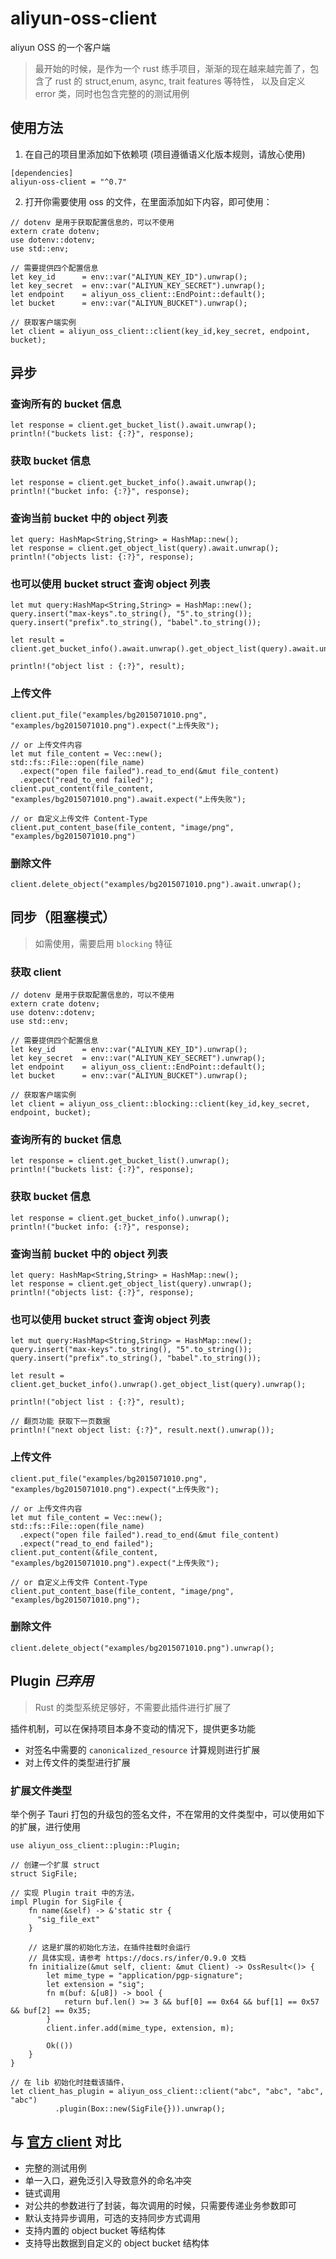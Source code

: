 # aliyun-oss-client

aliyun OSS 的一个客户端

> 最开始的时候，是作为一个 rust 练手项目，渐渐的现在越来越完善了，包含了 rust 的 struct,enum, async, trait features 等特性，
> 以及自定义 error 类，同时也包含完整的的测试用例

## 使用方法

1. 在自己的项目里添加如下依赖项 (项目遵循语义化版本规则，请放心使用)

```
[dependencies]
aliyun-oss-client = "^0.7"
```

2. 打开你需要使用 oss 的文件，在里面添加如下内容，即可使用：

```
// dotenv 是用于获取配置信息的，可以不使用
extern crate dotenv;
use dotenv::dotenv;
use std::env;

// 需要提供四个配置信息
let key_id      = env::var("ALIYUN_KEY_ID").unwrap();
let key_secret  = env::var("ALIYUN_KEY_SECRET").unwrap();
let endpoint    = aliyun_oss_client::EndPoint::default();
let bucket      = env::var("ALIYUN_BUCKET").unwrap();

// 获取客户端实例
let client = aliyun_oss_client::client(key_id,key_secret, endpoint, bucket);
```

## 异步

### 查询所有的 bucket 信息
```
let response = client.get_bucket_list().await.unwrap();
println!("buckets list: {:?}", response);
```

### 获取 bucket 信息
```
let response = client.get_bucket_info().await.unwrap();
println!("bucket info: {:?}", response);
```

### 查询当前 bucket 中的 object 列表
```
let query: HashMap<String,String> = HashMap::new();
let response = client.get_object_list(query).await.unwrap();
println!("objects list: {:?}", response);
```

### 也可以使用 bucket struct 查询 object 列表

```
let mut query:HashMap<String,String> = HashMap::new();
query.insert("max-keys".to_string(), "5".to_string());
query.insert("prefix".to_string(), "babel".to_string());

let result = client.get_bucket_info().await.unwrap().get_object_list(query).await.unwrap();

println!("object list : {:?}", result);

```

### 上传文件
```
client.put_file("examples/bg2015071010.png", "examples/bg2015071010.png").expect("上传失败");

// or 上传文件内容
let mut file_content = Vec::new();
std::fs::File::open(file_name)
  .expect("open file failed").read_to_end(&mut file_content)
  .expect("read_to_end failed");
client.put_content(file_content, "examples/bg2015071010.png").await.expect("上传失败");

// or 自定义上传文件 Content-Type
client.put_content_base(file_content, "image/png", "examples/bg2015071010.png")
```

### 删除文件
```
client.delete_object("examples/bg2015071010.png").await.unwrap();
```

## 同步（阻塞模式）

> 如需使用，需要启用 `blocking` 特征

### 获取 client
```
// dotenv 是用于获取配置信息的，可以不使用
extern crate dotenv;
use dotenv::dotenv;
use std::env;

// 需要提供四个配置信息
let key_id      = env::var("ALIYUN_KEY_ID").unwrap();
let key_secret  = env::var("ALIYUN_KEY_SECRET").unwrap();
let endpoint    = aliyun_oss_client::EndPoint::default();
let bucket      = env::var("ALIYUN_BUCKET").unwrap();

// 获取客户端实例
let client = aliyun_oss_client::blocking::client(key_id,key_secret, endpoint, bucket);
```

### 查询所有的 bucket 信息
```
let response = client.get_bucket_list().unwrap();
println!("buckets list: {:?}", response);
```

### 获取 bucket 信息
```
let response = client.get_bucket_info().unwrap();
println!("bucket info: {:?}", response);
```

### 查询当前 bucket 中的 object 列表
```
let query: HashMap<String,String> = HashMap::new();
let response = client.get_object_list(query).unwrap();
println!("objects list: {:?}", response);
```

### 也可以使用 bucket struct 查询 object 列表

```
let mut query:HashMap<String,String> = HashMap::new();
query.insert("max-keys".to_string(), "5".to_string());
query.insert("prefix".to_string(), "babel".to_string());

let result = client.get_bucket_info().unwrap().get_object_list(query).unwrap();

println!("object list : {:?}", result);

// 翻页功能 获取下一页数据
println!("next object list: {:?}", result.next().unwrap());
```

### 上传文件
```
client.put_file("examples/bg2015071010.png", "examples/bg2015071010.png").expect("上传失败");

// or 上传文件内容
let mut file_content = Vec::new();
std::fs::File::open(file_name)
  .expect("open file failed").read_to_end(&mut file_content)
  .expect("read_to_end failed");
client.put_content(&file_content, "examples/bg2015071010.png").expect("上传失败");

// or 自定义上传文件 Content-Type
client.put_content_base(file_content, "image/png", "examples/bg2015071010.png");
```

### 删除文件
```
client.delete_object("examples/bg2015071010.png").unwrap();
```

## Plugin *已弃用*

> Rust 的类型系统足够好，不需要此插件进行扩展了

插件机制，可以在保持项目本身不变动的情况下，提供更多功能

- 对签名中需要的 `canonicalized_resource` 计算规则进行扩展
- 对上传文件的类型进行扩展

### 扩展文件类型

举个例子 Tauri 打包的升级包的签名文件，不在常用的文件类型中，可以使用如下的扩展，进行使用

```
use aliyun_oss_client::plugin::Plugin;

// 创建一个扩展 struct
struct SigFile;

// 实现 Plugin trait 中的方法，
impl Plugin for SigFile {
    fn name(&self) -> &'static str {
      "sig_file_ext"
    }

    // 这是扩展的初始化方法，在插件挂载时会运行
    // 具体实现，请参考 https://docs.rs/infer/0.9.0 文档
    fn initialize(&mut self, client: &mut Client) -> OssResult<()> {
        let mime_type = "application/pgp-signature";
        let extension = "sig";
        fn m(buf: &[u8]) -> bool {
            return buf.len() >= 3 && buf[0] == 0x64 && buf[1] == 0x57 && buf[2] == 0x35;
        }
        client.infer.add(mime_type, extension, m);
    
        Ok(())
    }
}

// 在 lib 初始化时挂载该插件，
let client_has_plugin = aliyun_oss_client::client("abc", "abc", "abc", "abc")
          .plugin(Box::new(SigFile{})).unwrap();
```

## 与 [官方 client](https://crates.io/crates/oss-rust-sdk) 对比

- 完整的测试用例
- 单一入口，避免泛引入导致意外的命名冲突
- 链式调用
- 对公共的参数进行了封装，每次调用的时候，只需要传递业务参数即可
- 默认支持异步调用，可选的支持同步方式调用
- 支持内置的 object bucket 等结构体
- 支持导出数据到自定义的 object bucket 结构体

